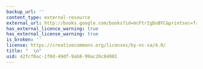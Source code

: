 ```yaml
---
backup_url: ''
content_type: external-resource
external_url: http://books.google.com/books?id=mcFtrIgDoBYC&printsec=frontcover
has_external_licence_warning: true
has_external_license_warning: true
is_broken: ''
license: https://creativecommons.org/licenses/by-nc-sa/4.0/
title: "  \n"
uid: 42fcf0ac-1f0d-49df-9ab8-99ac26c84981
---
```

